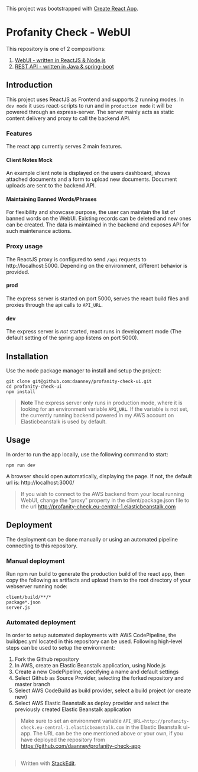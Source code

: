 This project was bootstrapped with [Create React App](https://github.com/facebook/create-react-app).
# Profanity Check - WebUI
This repository is one of 2 compositions:

 1. [WebUI - written in ReactJS & Node.js](https://github.com/daanney/profanity-check-ui)
 2. [REST API - written in Java & spring-boot](https://github.com/daanney/profanity-check-app)


## Introduction
This project uses ReactJS as Frontend and supports 2 running modes. 
In `dev mode` it uses react-scripts to run and in `production mode` it will be powered through an express-server. The server mainly acts as static content delivery and proxy to call the backend API.

### Features
The react app currently serves 2 main features.

#### Client Notes Mock
An example client note is displayed on the users dashboard, shows attached documents and a form to upload new documents. Document uploads are sent to the backend API.

#### Maintaining Banned Words/Phrases
For flexibility and showcase purpose, the user can maintain the list of banned words on the WebUI. Existing records can be deleted and new ones can be created. The data is maintained in the backend and exposes API for such maintenance actions.

### Proxy usage 
The ReactJS proxy is configured to send `/api` requests to http://localhost:5000. Depending on the environment, different behavior is provided.

#### prod
The express server is started on port 5000, serves the react build files and proxies through the api calls to `API_URL`.

#### dev
The express server is *not* started, react runs in development mode (The default setting of the spring app listens on port 5000).


## Installation
Use the node package manager to install and setup the project:
	
    git clone git@github.com:daanney/profanity-check-ui.git 
    cd profanity-check-ui
    npm install

> **Note**
The express server only runs in production mode, where it is looking for an environment variable **`API_URL`**. If the variable is not set, the currently running backend powered in my AWS account on Elasticbeanstalk is used by default.


## Usage
In order to run the app locally, use the following command to start:

    npm run dev

A browser should open automatically, displaying the page. If not, the default url is: http://localhost:3000/
> If you wish to connect to the AWS backend from your local running WebUI, change the "proxy" property in the client/package.json file to the url http://profanity-check.eu-central-1.elasticbeanstalk.com


## Deployment 
The deployment can be done manually or using an automated pipeline connecting to this repository.

### Manual deployment
Run npm run build to generate the production build of the react app, then copy the following as artifacts and upload them to the root directory of your webserver running node:

    client/build/**/*
    package*.json
    server.js

### Automated deployment
In order to setup automated deployments with AWS CodePipeline, the buildpec.yml located in this repository can be used. Following high-level steps can be used to setup the environment:

 1. Fork the Github repository
 2. In AWS, create an Elastic Beanstalk application, using Node.js
 3. Create a new CodePipeline, specifying a name and default settings
 4. Select Github as Source Provider, selecting the forked repository and master branch
 5. Select AWS CodeBuild as build provider, select a build project (or create new)
 6. Select AWS Elastic Beanstalk as deploy provider and select the previously created Elastic Beanstalk application

> Make sure to set an environment variable `API_URL=http://profanity-check.eu-central-1.elasticbeanstalk.com` in the Elastic Beanstalk ui-app. The URL can be the one mentioned above or your own, if you have deployed the repository from https://github.com/daanney/profanity-check-app

##
> Written with [StackEdit](https://stackedit.io/).